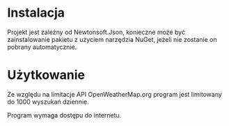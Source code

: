 # Instalacja

Projekt jest zależny od Newtonsoft.Json, konieczne może być zainstalowanie pakietu z użyciem narzędzia NuGet, jeżeli nie zostanie on pobrany automatycznie.

# Użytkowanie

Ze względu na limitacje API OpenWeatherMap.org program jest limitowany do 1000 wyszukań dziennie.

Program wymaga dostępu do internetu.

